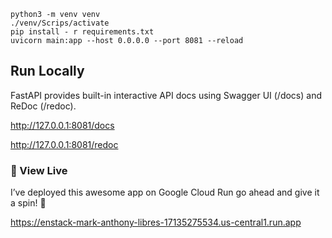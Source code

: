```
python3 -m venv venv
./venv/Scrips/activate
pip install - r requirements.txt
uvicorn main:app --host 0.0.0.0 --port 8081 --reload
```

## Run Locally
FastAPI provides built-in interactive API docs using Swagger UI (/docs) and ReDoc (/redoc).


http://127.0.0.1:8081/docs

http://127.0.0.1:8081/redoc


### 🚀 View Live

I’ve deployed this awesome app on Google Cloud Run go ahead and give it a spin! 🎉

https://enstack-mark-anthony-libres-17135275534.us-central1.run.app
